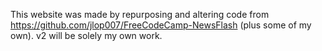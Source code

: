 This website was made by repurposing and altering code from 
https://github.com/jlop007/FreeCodeCamp-NewsFlash  (plus 
some of my own). v2 will be solely my own work.
